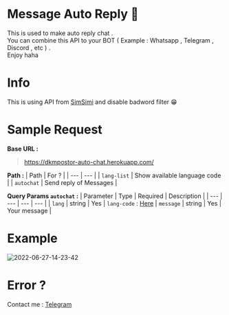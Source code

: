 # Message Auto Reply 🤖

This is used to make auto reply chat .\
You can combine this API to your BOT ( Example : Whatsapp , Telegram , Discord , etc ) .\
Enjoy haha 

# Info
This is using API from [SimSimi](https://simsimi.com/chat) and disable badword filter 😁

# Sample Request

**Base URL :**
> https://dkmpostor-auto-chat.herokuapp.com/

**Path :**
| Path | For ? |
| --- | --- |
| `lang-list` | Show available language code |
| `autochat` | Send reply of Messages |

**Query Params `autochat` :**
| Parameter | Type | Required | Description |
| --- | --- | --- | --- |
| `lang` | string | Yes |  ``lang-code`` : [Here](https://dkmpostor-auto-chat.herokuapp.com/lang-list)
| `message` | string | Yes | Your message |

# Example
![2022-06-27-14-23-42](https://user-images.githubusercontent.com/80010446/175884963-93b0fd57-30fc-4e1b-8c23-809d031ded08.gif)


# Error ?
Contact me : [Telegram](https://t.me/dkmpostor)
